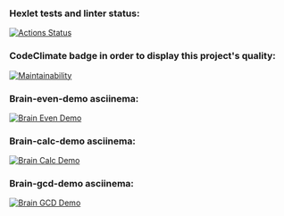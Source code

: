 ### Hexlet tests and linter status:

[![Actions Status](https://github.com/karinatimm/frontend-project-44/actions/workflows/hexlet-check.yml/badge.svg)](https://github.com/karinatimm/frontend-project-44/actions)

### CodeClimate badge in order to display this project's quality:

[![Maintainability](https://api.codeclimate.com/v1/badges/779fdd66847efd96a6ec/maintainability)](https://codeclimate.com/github/karinatimm/frontend-project-44/maintainability)

### Brain-even-demo asciinema:

[![Brain Even Demo](https://asciinema.org/a/bTf55dS2tLpBtUroA3GuAlgcL.svg)](https://asciinema.org/a/bTf55dS2tLpBtUroA3GuAlgcL)

### Brain-calc-demo asciinema:

[![Brain Calc Demo](https://asciinema.org/a/ZwZicf330jcnEzf1mfagJnfQX.svg)](https://asciinema.org/a/ZwZicf330jcnEzf1mfagJnfQX)

### Brain-gcd-demo asciinema:

[![Brain GCD Demo](https://asciinema.org/a/l2TOg5Eq3oC6kYtyxYtfs5Mp7.svg)](https://asciinema.org/a/l2TOg5Eq3oC6kYtyxYtfs5Mp7)
